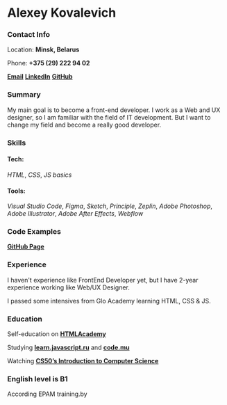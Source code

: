 # Alexey Kovalevich


### Contact Info

Location: **Minsk, Belarus**

Phone: **+375 (29) 222 94 02**

**[Email](belshina25@gmail.com)** **[LinkedIn](https://www.linkedin.com/in/alexkovalevich27/)** **[GitHub](https://github.com/Alexey-Kovalevich)**


### Summary

My main goal is to become a front-end developer. I work as a Web and UX designer, so I am familiar with the field of IT development. But I want to change my field and become a really good developer.


### Skills

#### Tech:

*HTML*, *CSS*, *JS basics*

#### Tools:

*Visual Studio Code*, *Figma*, *Sketch*, *Principle*, *Zeplin*, *Adobe Photoshop*, *Adobe Illustrator*, *Adobe After Effects*, *Webflow*


### Code Examples

**[GitHub Page](https://github.com/Alexey-Kovalevich)**


### Experience

I haven't experience like FrontEnd Developer yet, but I have 2-year experience working like Web/UX Designer.

I passed some intensives from Glo Academy learning HTML, CSS & JS. 


### Education

Self-education on **[HTMLAcademy](https://htmlacademy.ru/profile/id1249951)**

Studying **[learn.javascript.ru](https://learn.javascript.ru/)** and **[code.mu](http://code.mu/ru/javascript/book/prime/)**

Watching **[CS50’s Introduction to Computer Science](https://www.edx.org/course/cs50s-introduction-to-computer-science)**


### English level is B1

According EPAM training.by